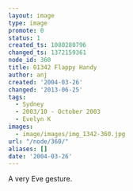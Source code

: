 ```yaml
---
layout: image
type: image
promote: 0
status: 1
created_ts: 1080280796
changed_ts: 1372159361
node_id: 360
title: 01342 Flappy Handy
author: anj
created: '2004-03-26'
changed: '2013-06-25'
tags:
  - Sydney
  - 2003/10 - October 2003
  - Evelyn K
images:
  - image/images/img_1342-360.jpg
url: "/node/360/"
aliases: []
date: '2004-03-26'
---
```

A very Eve gesture.

